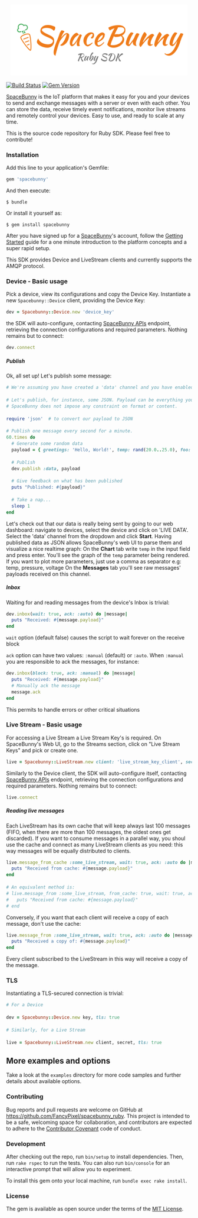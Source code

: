 <p align="center">
  <img width="480" src="assets/logo.png"/>
</p>

[![Build Status](https://travis-ci.org/space-bunny/ruby_sdk.svg)](https://travis-ci.org/space-bunny/ruby_sdk)
[![Gem Version](https://badge.fury.io/rb/spacebunny.svg)](https://badge.fury.io/rb/spacebunny)

[SpaceBunny](http://spacebunny.io) is the IoT platform that makes it easy for you and your devices to send and
exchange messages with a server or even with each other. You can store the data, receive timely event notifications,
monitor live streams and remotely control your devices. Easy to use, and ready to scale at any time.

This is the source code repository for Ruby SDK.
Please feel free to contribute!

### Installation

Add this line to your application's Gemfile:

```ruby
gem 'spacebunny'
```

And then execute:

    $ bundle

Or install it yourself as:

    $ gem install spacebunny

After you have signed up for a [SpaceBunny](http://spacebunny.io)'s account, follow the
[Getting Started](http://getting_started_link) guide for a one minute introduction to the platform concepts
and a super rapid setup.

This SDK provides Device and LiveStream clients and currently supports the AMQP protocol.

### Device - Basic usage

Pick a device, view its configurations and copy the Device Key. Instantiate a new `Spacebunny::Device` client,
providing the Device Key:

```ruby
dev = Spacebunny::Device.new 'device_key'
```

the SDK will auto-configure, contacting [SpaceBunny APIs](http://doc.spacebunny.io/api) endpoint, retrieving the
connection configurations and required parameters. Nothing remains but to connect:

```ruby
dev.connect
```

##### Publish

Ok, all set up! Let's publish some message:

```ruby
# We're assuming you have created a 'data' channel and you have enabled it for your device

# Let's publish, for instance, some JSON. Payload can be everything you want,
# SpaceBunny does not impose any constraint on format or content.

require 'json'  # to convert our payload to JSON

# Publish one message every second for a minute.
60.times do
  # Generate some random data
  payload = { greetings: 'Hello, World!', temp: rand(20.0..25.0), foo: rand(100..200) }.to_json
    
  # Publish
  dev.publish :data, payload
  
  # Give feedback on what has been published
  puts "Published: #{payload}"

  # Take a nap...
  sleep 1
end
```

Let's check out that our data is really being sent by going to our web dashboard: navigate to devices, select the
device and click on 'LIVE DATA'. Select the 'data' channel from the dropdown and click **Start**.
Having published data as JSON allows SpaceBunny's web UI to parse them and visualize a nice
realtime graph: On the **Chart** tab write `temp` in the input field and press enter.
You'll see the graph of the `temp` parameter being rendered. If you want to plot more parameters,
just use a comma as separator e.g: temp, pressure, voltage
On the **Messages** tab you'll see raw messages' payloads received on this channel.

##### Inbox

Waiting for and reading messages from the device's Inbox is trivial:

```ruby
dev.inbox(wait: true, ack: :auto) do |message|
  puts "Received: #{message.payload}"
end
```

`wait` option (default false) causes the script to wait forever on the receive block

`ack` option can have two values: `:manual` (default) or `:auto`. When `:manual` you are responsible to ack the messages,
for instance:

```ruby
dev.inbox(block: true, ack: :manual) do |message|
  puts "Received: #{message.payload}"
  # Manually ack the message
  message.ack
end
```
This permits to handle errors or other critical situations

### Live Stream - Basic usage

For accessing a Live Stream a Live Stream Key's is required. On SpaceBunny's Web UI, go to the Streams section,
click on "Live Stream Keys" and pick or create one.

```ruby
live = Spacebunny::LiveStream.new client: 'live_stream_key_client', secret: 'live_stream_key_secret'
```

Similarly to the Device client, the SDK will auto-configure itself, contacting [SpaceBunny APIs](http://doc.spacebunny.io/api)
endpoint, retrieving the connection configurations and required parameters. Nothing remains but to connect:

```ruby
live.connect
```

##### Reading live messages

Each LiveStream has its own cache that will keep always last 100 messages (FIFO, when there are more than 100 messages,
the oldest ones get discarded). If you want to consume messages in a parallel way, you shoul use the cache and connect
 as many LiveStream clients as you need: this way messages will be equally distributed to clients.

```ruby
live.message_from_cache :some_live_stream, wait: true, ack: :auto do |message|
  puts "Received from cache: #{message.payload}"
end

# An equivalent method is:
# live.message_from :some_live_stream, from_cache: true, wait: true, ack: :auto do |message|
#   puts "Received from cache: #{message.payload}"
# end
```

Conversely, if you want that each client will receive a copy of each message, don't use the cache:

```ruby
live.message_from :some_live_stream, wait: true, ack: :auto do |message|
  puts "Received a copy of: #{message.payload}"
end
```

Every client subscribed to the LiveStream in this way will receive a copy of the message.

### TLS

Instantiating a TLS-secured connection is trivial:

```ruby
# For a Device

dev = Spacebunny::Device.new key, tls: true

# Similarly, for a Live Stream

live = Spacebunny::LiveStream.new client, secret, tls: true
```

## More examples and options

Take a look at the ```examples``` directory for more code samples and further details about available options.


### Contributing

Bug reports and pull requests are welcome on GitHub at https://github.com/FancyPixel/spacebunny_ruby.
This project is intended to be a safe, welcoming space for collaboration, and contributors are expected to adhere
to the [Contributor Covenant](contributor-covenant.org) code of conduct.

### Development

After checking out the repo, run `bin/setup` to install dependencies. Then, run `rake rspec` to run the tests.
You can also run `bin/console` for an interactive prompt that will allow you to experiment.

To install this gem onto your local machine, run `bundle exec rake install`.

### License

The gem is available as open source under the terms of the [MIT License](http://opensource.org/licenses/MIT).
